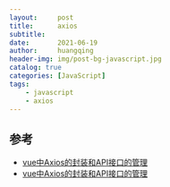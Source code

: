```yaml
---
layout:     post
title:      axios
subtitle:   
date:       2021-06-19
author:     huangqing
header-img: img/post-bg-javascript.jpg
catalog: true
categories: [JavaScript]
tags:
    - javascript
    - axios
---
```





## 参考

+ [vue中Axios的封装和API接口的管理](https://juejin.cn/post/6844903652881072141)
+ [vue中Axios的封装和API接口的管理](https://mp.weixin.qq.com/s?__biz=Mzg2NDAzMjE5NQ==&mid=2247489838&idx=2&sn=9cea09d8368918c941190480a8eebddb&chksm=ce6edd82f919549417a13651ae09f63fe7ab0732f6655ae815cde0e307d7c02d285d7816b0ff&mpshare=1&scene=24&srcid=0609l8mrmQm1O6ZnxV2Bfrwa&sharer_sharetime=1623214037440&sharer_shareid=3f8e3a43f78ce137b6d0613608887aa1#rd)